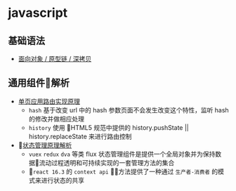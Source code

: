 # javascript 

## 基础语法
* [面向对象 / 原型链 / 深拷贝](http://www.ruanyifeng.com/blog/2010/05/object-oriented_javascript_encapsulation.html)

## 通用组件解析
* [单页应用路由实现原理](https://github.com/happylindz/blog/issues/4)
  * `hash` 基于改变 url 中的 hash 参数页面不会发生改变这个特性，监听 hash 的修改并做相应处理
  * `history` 使用 HTML5 规范中提供的 history.pushState || history.replaceState 来进行路由控制
* [状态管理原理解析](https://cn.vuejs.org/v2/guide/state-management.html)
  * `vuex` `redux` `dva` 等类 flux 状态管理组件是提供一个全局对象并为保持数据流动过程透明和可持续实现的一套管理方法的集合
  * `react 16.3` 的 `context api` 方法提供了一种通过 `生产者-消费者` 的模式来进行状态的共享